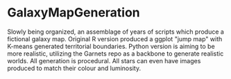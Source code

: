 # GalaxyMapGeneration
Slowly being organized, an assemblage of years of scripts which produce a fictional galaxy map. Original R version produced a ggplot "jump map" with K-means generated territorial boundaries. Python version is aiming to be more realistic, utilizing the Garnets repo as a backbone to generate realistic worlds. All generation is procedural. All stars can even have images produced to match their colour and luminosity.
